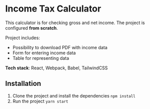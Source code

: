 # Income Tax Calculator

This calculator is for checking gross and net income.
The project is configured **from scratch**.

Project includes:

- Possibility to download PDF with income data
- Form for entering income data
- Table for representing data

**Tech stack**: React, Webpack, Babel, TailwindCSS

## Installation

1. Clone the project and install the dependencies `npm install`
2. Run the project `yarn start`
